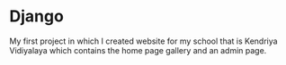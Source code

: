 # Django

My first project in which I created website for my school that is Kendriya Vidiyalaya which contains the home page gallery and an admin page.

